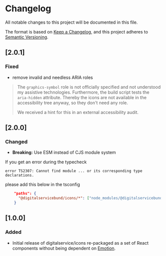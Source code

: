 # Changelog

All notable changes to this project will be documented in this file.

The format is based on [Keep a Changelog](https://keepachangelog.com/en/1.1.0/),
and this project adheres to [Semantic Versioning](https://semver.org/spec/v2.0.0.html).


## [2.0.1]

### Fixed

- remove invalid and needless ARIA roles

> The `graphics-symbol` role is not officially specified and not understood my assistive technologies. Furthermore, the build script tests the `aria-hidden` attribute. Thereby the icons are not available in the accessibility tree anyway, so they don't need any role.
>
> We received a hint for this in an external accessibility audit.

## [2.0.0]

### Changed

- **Breaking:** Use ESM instead of CJS module system

If you get an error during the typecheck

```
error TS2307: Cannot find module ... or its corresponding type declarations.
```

please add this below in the tsconfig

```json
    "paths": {
      "@digitalservicebund/icons/*": ["node_modules/@digitalservicebund/icons/*"]
    }
```

## [1.0.0]

### Added

- Initial release of digitalservice/icons re-packaged as a set of React components without being dependent on [Emotion](https://emotion.sh/).
